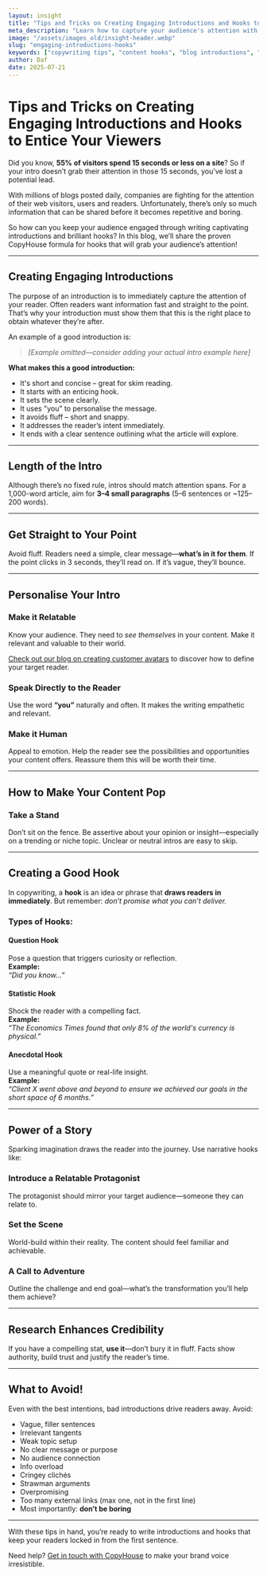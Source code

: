 ```yaml
---
layout: insight
title: "Tips and Tricks on Creating Engaging Introductions and Hooks to Entice Your Viewers"
meta_description: "Learn how to capture your audience's attention with compelling introductions and powerful hooks that drive engagement from the first sentence."
image: "/assets/images_old/insight-header.webp"
slug: "engaging-introductions-hooks"
keywords: ["copywriting tips", "content hooks", "blog introductions", "content marketing"]
author: Daf
date: 2025-07-21
---
```


# Tips and Tricks on Creating Engaging Introductions and Hooks to Entice Your Viewers

Did you know, **55% of visitors spend 15 seconds or less on a site**? So if your intro doesn’t grab their attention in those 15 seconds, you’ve lost a potential lead.

With millions of blogs posted daily, companies are fighting for the attention of their web visitors, users and readers. Unfortunately, there’s only so much information that can be shared before it becomes repetitive and boring.

So how can you keep your audience engaged through writing captivating introductions and brilliant hooks? In this blog, we’ll share the proven CopyHouse formula for hooks that will grab your audience’s attention!

---

## Creating Engaging Introductions

The purpose of an introduction is to immediately capture the attention of your reader. Often readers want information fast and straight to the point. That’s why your introduction must show them that this is the right place to obtain whatever they’re after.

An example of a good introduction is:

> *[Example omitted—consider adding your actual intro example here]*

**What makes this a good introduction:**

- It's short and concise – great for skim reading.
- It starts with an enticing hook.
- It sets the scene clearly.
- It uses "you" to personalise the message.
- It avoids fluff – short and snappy.
- It addresses the reader’s intent immediately.
- It ends with a clear sentence outlining what the article will explore.

---

## Length of the Intro

Although there’s no fixed rule, intros should match attention spans. For a 1,000-word article, aim for **3–4 small paragraphs** (5–6 sentences or ~125–200 words).

---

## Get Straight to Your Point

Avoid fluff. Readers need a simple, clear message—**what’s in it for them**. If the point clicks in 3 seconds, they’ll read on. If it’s vague, they’ll bounce.

---

## Personalise Your Intro

### Make it Relatable

Know your audience. They need to *see themselves* in your content. Make it relevant and valuable to their world.

[Check out our blog on creating customer avatars](https://copy-house.github.io/insights/building-your-b2b-customer-avatar/) to discover how to define your target reader.

### Speak Directly to the Reader

Use the word **“you”** naturally and often. It makes the writing empathetic and relevant.

### Make it Human

Appeal to emotion. Help the reader see the possibilities and opportunities your content offers. Reassure them this will be worth their time.

---

## How to Make Your Content Pop

### Take a Stand

Don’t sit on the fence. Be assertive about your opinion or insight—especially on a trending or niche topic. Unclear or neutral intros are easy to skip.

---

## Creating a Good Hook

In copywriting, a **hook** is an idea or phrase that **draws readers in immediately**. But remember: *don’t promise what you can’t deliver.*

### Types of Hooks:

#### Question Hook

Pose a question that triggers curiosity or reflection.  
**Example:**  
*“Did you know…”*

#### Statistic Hook

Shock the reader with a compelling fact.  
**Example:**  
*“The Economics Times found that only 8% of the world's currency is physical.”*

#### Anecdotal Hook

Use a meaningful quote or real-life insight.  
**Example:**  
*“Client X went above and beyond to ensure we achieved our goals in the short space of 6 months.”*

---

## Power of a Story

Sparking imagination draws the reader into the journey. Use narrative hooks like:

### Introduce a Relatable Protagonist

The protagonist should mirror your target audience—someone they can relate to.

### Set the Scene

World-build within their reality. The content should feel familiar and achievable.

### A Call to Adventure

Outline the challenge and end goal—what’s the transformation you’ll help them achieve?

---

## Research Enhances Credibility

If you have a compelling stat, **use it**—don’t bury it in fluff. Facts show authority, build trust and justify the reader’s time.

---

## What to Avoid!

Even with the best intentions, bad introductions drive readers away. Avoid:

- Vague, filler sentences
- Irrelevant tangents
- Weak topic setup
- No clear message or purpose
- No audience connection
- Info overload
- Cringey clichés
- Strawman arguments
- Overpromising
- Too many external links (max one, not in the first line)
- Most importantly: **don’t be boring**

---

With these tips in hand, you’re ready to write introductions and hooks that keep your readers locked in from the first sentence.

Need help? [Get in touch with CopyHouse](https://www.copyhouse.io/contact) to make your brand voice irresistible.
